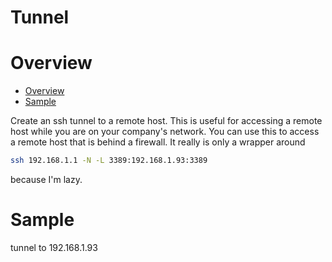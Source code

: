 # Tunnel

# Overview

- [Overview](#overview)
- [Sample](#sample)

Create an ssh tunnel to a remote host. This is useful for accessing a remote host
while you are on your company's network. You can use this to access a remote
host that is behind a firewall. It really is only a wrapper around

```bash
ssh 192.168.1.1 -N -L 3389:192.168.1.93:3389
```

because I'm lazy.

# Sample

tunnel to 192.168.1.93
